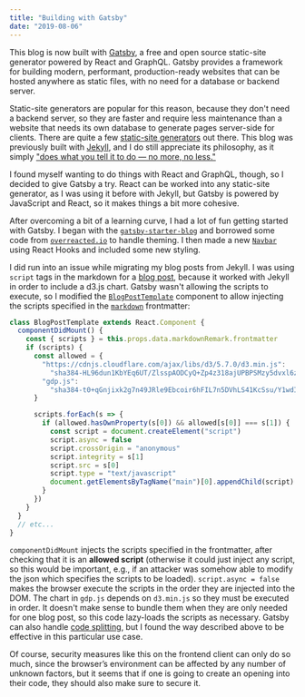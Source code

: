 ```yaml
---
title: "Building with Gatsby"
date: "2019-08-06"
---
```


This blog is now built with [Gatsby](https://www.gatsbyjs.org/), a free and open source static-site generator powered by React and GraphQL. Gatsby provides a framework for building modern, performant, production-ready websites that can be hosted anywhere as static files, with no need for a database or backend server.

Static-site generators are popular for this reason, because they don't need a backend server, so they are faster and require less maintenance than a website that needs its own database to generate pages server-side for clients. There are quite a few [static-site generators](https://staticsitegenerators.net/) out there. This blog was previously built with [Jekyll](https://jekyllrb.com/), and I do still appreciate its philosophy, as it simply ["does what you tell it to do — no more, no less."](https://github.com/jekyll/jekyll#philosophy)

I found myself wanting to do things with React and GraphQL, though, so I decided to give Gatsby a try. React can be worked into any static-site generator, as I was using it before with Jekyll, but Gatsby is powered by JavaScript and React, so it makes things a bit more cohesive.

After overcoming a bit of a learning curve, I had a lot of fun getting started with Gatsby. I began with the [`gatsby-starter-blog`](https://github.com/gatsbyjs/gatsby-starter-blog) and borrowed some code from [`overreacted.io`](https://github.com/gaearon/overreacted.io) to handle theming.  I then made a new [`Navbar`](https://github.com/tmshkr/tmshkr.com/blob/master/src/components/navbar.js) using React Hooks and included some new styling.

I did run into an issue while migrating my blog posts from Jekyll. I was using `script` tags in the markdown for a [blog post](/blog/data-visualization/), because it worked with Jekyll in order to include a d3.js chart. Gatsby wasn't allowing the scripts to execute, so I modified the [`BlogPostTemplate`](https://github.com/tmshkr/tmshkr.com/blob/master/src/templates/blog-post.js) component to allow injecting the scripts specified in the [`markdown`](https://github.com/tmshkr/tmshkr.com/blob/master/content/blog/data-visualization/index.md) frontmatter:

```javascript
class BlogPostTemplate extends React.Component {
  componentDidMount() {
    const { scripts } = this.props.data.markdownRemark.frontmatter
    if (scripts) {
      const allowed = {
        "https://cdnjs.cloudflare.com/ajax/libs/d3/5.7.0/d3.min.js":
          "sha384-HL96dun1KbYEq6UT/ZlsspAODCyQ+Zp4z318ajUPBPSMzy5dvxl6ziwmnil8/Cpd",
        "gdp.js":
          "sha384-t0+qGnjixk2g7n49JRle9Ebcoir6hFIL7n5DVhLS41KcSsu/Y1wdILbHSGuOU4fD",
      }

      scripts.forEach(s => {
        if (allowed.hasOwnProperty(s[0]) && allowed[s[0]] === s[1]) {
          const script = document.createElement("script")
          script.async = false
          script.crossOrigin = "anonymous"
          script.integrity = s[1]
          script.src = s[0]
          script.type = "text/javascript"
          document.getElementsByTagName("main")[0].appendChild(script)
        }
      })
    }
  }
  // etc...
}
```

`componentDidMount` injects the scripts specified in the frontmatter, after checking that it is an __allowed script__ (otherwise it could just inject any script, so this would be important, e.g., if an attacker was somehow able to modify the json which specifies the scripts to be loaded). `script.async = false` makes the browser execute the scripts in the order they are injected into the DOM. The chart in `gdp.js` depends on `d3.min.js` so they must be executed in order. It doesn't make sense to bundle them when they are only needed for one blog post, so this code lazy-loads the scripts as necessary. Gatsby can also handle [code splitting](https://www.gatsbyjs.org/docs/how-code-splitting-works/), but I found the way described above to be effective in this particular use case.

Of course, security measures like this on the frontend client can only do so much, since the browser’s environment can be affected by any number of unknown factors, but it seems that if one is going to create an opening into their code, they should also make sure to secure it.


